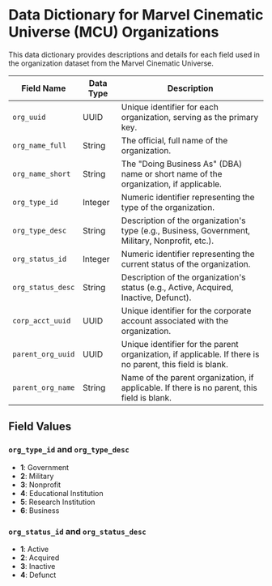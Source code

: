 # Data Dictionary for Marvel Cinematic Universe (MCU) Organizations

This data dictionary provides descriptions and details for each field used in the organization dataset from the Marvel Cinematic Universe.

| Field Name         | Data Type | Description                                                                                           |
|--------------------|-----------|-------------------------------------------------------------------------------------------------------|
| `org_uuid`         | UUID      | Unique identifier for each organization, serving as the primary key.                                  |
| `org_name_full`    | String    | The official, full name of the organization.                                                          |
| `org_name_short`   | String    | The "Doing Business As" (DBA) name or short name of the organization, if applicable.                  |
| `org_type_id`      | Integer   | Numeric identifier representing the type of the organization.                                         |
| `org_type_desc`    | String    | Description of the organization's type (e.g., Business, Government, Military, Nonprofit, etc.).       |
| `org_status_id`    | Integer   | Numeric identifier representing the current status of the organization.                               |
| `org_status_desc`  | String    | Description of the organization's status (e.g., Active, Acquired, Inactive, Defunct).                 |
| `corp_acct_uuid`   | UUID      | Unique identifier for the corporate account associated with the organization.                        |
| `parent_org_uuid`  | UUID      | Unique identifier for the parent organization, if applicable. If there is no parent, this field is blank. |
| `parent_org_name`  | String    | Name of the parent organization, if applicable. If there is no parent, this field is blank.           |

## Field Values

### `org_type_id` and `org_type_desc`
- **1**: Government
- **2**: Military
- **3**: Nonprofit
- **4**: Educational Institution
- **5**: Research Institution
- **6**: Business

### `org_status_id` and `org_status_desc`
- **1**: Active
- **2**: Acquired
- **3**: Inactive
- **4**: Defunct

